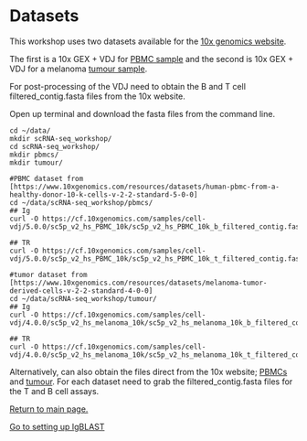 # Datasets

This workshop uses two datasets available for the [10x genomics website](https://www.10xgenomics.com/). 

The first is a 10x GEX + VDJ for [PBMC sample](https://www.10xgenomics.com/resources/datasets/human-pbmc-from-a-healthy-donor-10-k-cells-v-2-2-standard-5-0-0) and the second is 10x GEX + VDJ for a melanoma [tumour sample](https://www.10xgenomics.com/resources/datasets/melanoma-tumor-derived-cells-v-2-2-standard-4-0-0).

For post-processing of the VDJ need to obtain the B and T cell filtered_contig.fasta files from the 10x website.

Open up terminal and download the fasta files from the command line.
```
cd ~/data/
mkdir scRNA-seq_workshop/
cd scRNA-seq_workshop/
mkdir pbmcs/
mkdir tumour/

#PBMC dataset from [https://www.10xgenomics.com/resources/datasets/human-pbmc-from-a-healthy-donor-10-k-cells-v-2-2-standard-5-0-0]
cd ~/data/scRNA-seq_workshop/pbmcs/
## Ig
curl -O https://cf.10xgenomics.com/samples/cell-vdj/5.0.0/sc5p_v2_hs_PBMC_10k/sc5p_v2_hs_PBMC_10k_b_filtered_contig.fasta

## TR
curl -O https://cf.10xgenomics.com/samples/cell-vdj/5.0.0/sc5p_v2_hs_PBMC_10k/sc5p_v2_hs_PBMC_10k_t_filtered_contig.fasta

#tumor dataset from [https://www.10xgenomics.com/resources/datasets/melanoma-tumor-derived-cells-v-2-2-standard-4-0-0]
cd ~/data/scRNA-seq_workshop/tumour/
## Ig
curl -O https://cf.10xgenomics.com/samples/cell-vdj/4.0.0/sc5p_v2_hs_melanoma_10k/sc5p_v2_hs_melanoma_10k_b_filtered_contig.fasta

## TR
curl -O https://cf.10xgenomics.com/samples/cell-vdj/4.0.0/sc5p_v2_hs_melanoma_10k/sc5p_v2_hs_melanoma_10k_t_filtered_contig.fasta

```

Alternatively, can also obtain the files direct from the 10x website; [PBMCs](https://www.10xgenomics.com/resources/datasets/human-pbmc-from-a-healthy-donor-10-k-cells-v-2-2-standard-5-0-0) and [tumour](https://www.10xgenomics.com/resources/datasets/melanoma-tumor-derived-cells-v-2-2-standard-4-0-0). For each dataset need to grab the filtered_contig.fasta files for the T and B cell assays.

[Return to main page.](../README.md)

[Go to setting up IgBLAST](igblast_setup.md)